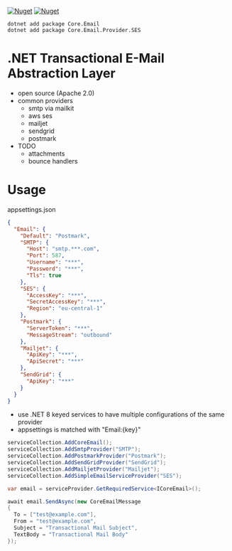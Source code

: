 [![Nuget](https://img.shields.io/nuget/v/Core.Email)](https://www.nuget.org/packages/Core.Email)
[![Nuget](https://img.shields.io/nuget/dt/Core.Email)](https://www.nuget.org/packages/Core.Email)

```
dotnet add package Core.Email
dotnet add package Core.Email.Provider.SES
```

# .NET Transactional E-Mail Abstraction Layer
- open source (Apache 2.0)
- common providers
  - smtp via mailkit
  - aws ses
  - mailjet
  - sendgrid
  - postmark
- TODO
  - attachments
  - bounce handlers  
 
# Usage
appsettings.json
```json
{
  "Email": {
    "Default": "Postmark",
    "SMTP": {
      "Host": "smtp.***.com",
      "Port": 587,
      "Username": "***",
      "Password": "***",
      "Tls": true
    },
    "SES": {
      "AccessKey": "***",
      "SecretAccessKey": "***",
      "Region": "eu-central-1"
    },
    "Postmark": {
      "ServerToken": "***",
      "MessageStream": "outbound"
    },
    "Mailjet": {
      "ApiKey": "***",
      "ApiSecret": "***"
    },
    "SendGrid": {
      "ApiKey": "***"
    }
  }
}
```

- use .NET 8 keyed services to have multiple configurations of the same provider
- appsettings is matched with "Email:{key}"
```csharp
serviceCollection.AddCoreEmail();
serviceCollection.AddSmtpProvider("SMTP");
serviceCollection.AddPostmarkProvider("Postmark");
serviceCollection.AddSendGridProvider("SendGrid");
serviceCollection.AddMailjetProvider("Mailjet");
serviceCollection.AddSimpleEmailServiceProvider("SES");

var email = serviceProvider.GetRequiredService<ICoreEmail>();

await email.SendAsync(new CoreEmailMessage
{
  To = ["test@example.com"],
  From = "test@example.com",
  Subject = "Transactional Mail Subject",
  TextBody = "Transactional Mail Body"
});
```
